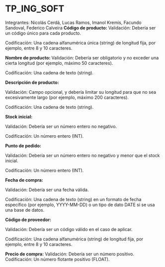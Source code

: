 # TP_ING_SOFT

Integrantes: Nicolás Cerdá, Lucas Ramos, Imanol Kremis, Facundo Sandoval, Federico Calveira
**Código de producto:**
Validación: Debería ser un código único para cada producto.

Codificación: Una cadena alfanumérica única (string) de longitud fija, por ejemplo, entre 8 y 10 caracteres.


**Nombre de producto:**
Validación: Debería ser obligatorio y no exceder una cierta longitud (por ejemplo, máximo 50 caracteres).

Codificación: Una cadena de texto (string).


**Descripción de producto:**

Validación: Campo opcional, y debería limitar su longitud para que no sea excesivamente largo (por ejemplo, máximo 200 caracteres).

Codificación: Una cadena de texto (string).


**Stock inicial:**

Validación: Debería ser un número entero no negativo.

Codificación: Un número entero (INT).


**Punto de pedido:**

Validación: Debería ser un número entero no negativo y menor que el stock inicial.

Codificación: Un número entero (INT).


**Fecha de compra:**

Validación: Debería ser una fecha válida.

Codificación: Una cadena de texto (string) en un formato de fecha específico (por ejemplo, YYYY-MM-DD) o un tipo de dato DATE si se usa una base de datos.


**Código de proveedor:**

Validación: Debería ser un código válido en el caso de aplicar.

Codificación: Una cadena alfanumérica (string) de longitud fija, por ejemplo, entre 8 y 10 caracteres.


**Precio de compra:**
Validación: Debería ser un número positivo.
Codificación: Un número flotante positivo (FLOAT).
